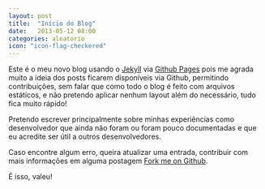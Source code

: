 ```yaml
---
layout: post
title:  "Início do Blog"
date:   2013-05-12 08:00
categories: aleatorio
icon: "icon-flag-checkered"
---
```


Este é o meu novo blog usando o [Jekyll](http://jekyllrb.com/) via [Github Pages](http://pages.github.com/) pois me agrada muito a ideia dos posts ficarem disponíveis via Github, permitindo contribuições, sem falar que como todo o blog é feito com arquivos estáticos, e não pretendo aplicar nenhum layout além do necessário, tudo fica muito rápido!

Pretendo escrever principalmente sobre minhas experiências como desenvolvedor que ainda não foram ou foram pouco documentadas e que eu acredite ser útil a outros desenvolvedores.

Caso encontre algum erro, queira atualizar uma entrada, contribuir com mais informações em alguma postagem [Fork me on Github](https://github.com/samuelsimoes/samuelsimoes.github.com).

É isso, valeu!

